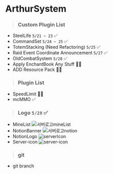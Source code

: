 # ArthurSystem

> ### Custom Plugin List
* SteelLife `5/21 ~ 23` ✅
* CommandSet  `5/24 ~ 25` ✅
* TotemStacking (Need Refactoring) `5/25` ✅ 
* Raid Event Coordinate Announcement `5/27` ✅
* OldCombatSystem `5/28` ✅
* Apply EnchantBook Any Stuff 👨‍💻
* ADD Resource Pack 👨‍💻

> ### Plugin List
* SpeedLimit 👨‍💻
* mcMMO ✅

> ### Logo `5/28` ✅
* MineList 
![서버로고mineList](https://github.com/JAXPLE/ArthurSystem/assets/114869036/14cd7578-a951-44dc-b901-57d07a3035bd)
* NotionBanner
![서버로고notion](https://github.com/JAXPLE/ArthurSystem/assets/114869036/6be22da5-ce84-4f39-a242-9ee31e0d7be9)
* NotionLogo
![serverIcon](https://github.com/JAXPLE/ArthurSystem/assets/114869036/f06cacde-d4f7-48a6-866d-43976a6f90fb)
* Server-icon
![server-icon](https://github.com/JAXPLE/ArthurSystem/assets/114869036/a05d71aa-72df-4889-9761-065e7fda6751)
> ### git
* git branch
